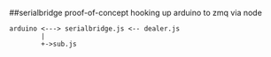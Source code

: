 ##serialbridge
proof-of-concept hooking up arduino to zmq via node

```
arduino <---> serialbridge.js <-- dealer.js
		|
		+->sub.js
```
